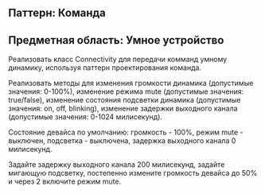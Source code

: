 ## Паттерн: Команда
## Предметная область: Умное устройство
Реализовать класс Connectivity для передачи комманд умному динамику, используя паттерн проектирования команда.

Реализовать методы для изменения громкости динамика (допустимые значения: 0-100%), изменение режима mute (допустимые значения: true/false), изменение состояния подсветки динамика (допустимые значения: on, off, blinking), изменение задержки выходного канала (допустимые значения: 0-1024 милисекунд).

Состояние девайса по умолчанию: громкость - 100%, режим mute - выключен, подсветка - выключена, задержка выходного канала 0 милисекунд.

Задайте задержку выходного канала 200 милисекунд, задайте мигающую подсветку, постепенно измените громкость девайса до 50% и через 2 включите режим mute.
